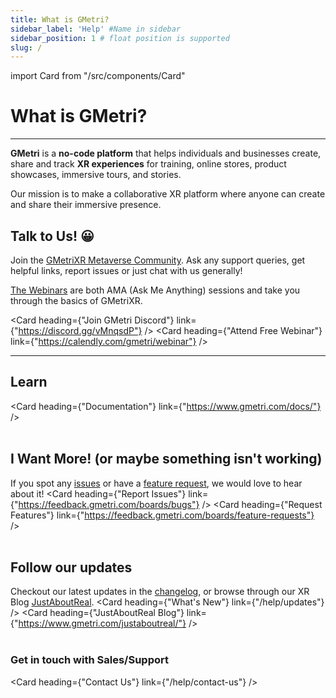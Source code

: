 ```yaml
---
title: What is GMetri?
sidebar_label: 'Help' #Name in sidebar
sidebar_position: 1 # float position is supported
slug: /
---
```

import Card from "/src/components/Card"

# What is GMetri?

--- 

**GMetri** is a **no-code platform** that helps individuals and businesses create, share and track **XR experiences** for training, online stores, product showcases, immersive tours, and stories.

Our mission is to make a collaborative XR platform where anyone can create and share their immersive presence.

## Talk to Us! 😀

Join the [GMetriXR Metaverse Community](https://discord.gg/vMnqsdP). Ask any support queries, get helpful links, report issues or just chat with us generally!

[The Webinars](https://calendly.com/gmetri/webinar) are both AMA (Ask Me Anything) sessions and take you through the basics of GMetriXR.

<Card heading={"Join GMetri Discord"} link={"https://discord.gg/vMnqsdP"} /> <Card heading={"Attend Free Webinar"} link={"https://calendly.com/gmetri/webinar"} /> 
<br />

---

## Learn

<Card heading={"Documentation"} link={"https://www.gmetri.com/docs/"} />
<br />
<br />

## I Want More! (or maybe something isn't working)

If you spot any [issues](https://feedback.gmetri.com/boards/bugs) or have a [feature request](https://feedback.gmetri.com/boards/feature-requests), we would love to hear about it!
<Card heading={"Report Issues"} link={"https://feedback.gmetri.com/boards/bugs"} />
<Card heading={"Request Features"} link={"https://feedback.gmetri.com/boards/feature-requests"} />
<br /><br />

## Follow our updates

Checkout our latest updates in the [changelog](/help/updates), or browse through our XR Blog [JustAboutReal](https://www.gmetri.com/justaboutreal/).
<Card heading={"What's New"} link={"/help/updates"} /> <Card heading={"JustAboutReal Blog"} link={"https://www.gmetri.com/justaboutreal/"} />
<br /><br />

### Get in touch with Sales/Support

<Card heading={"Contact Us"} link={"/help/contact-us"} />
